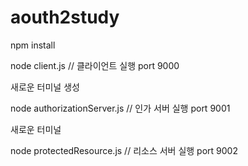# aouth2study

npm install 

node client.js   // 클라이언트 실행 port 9000

새로운 터미널 생성

node authorizationServer.js    // 인가 서버 실행 port 9001

새로운 터미널 

node protectedResource.js // 리소스 서버 실행 port 9002


